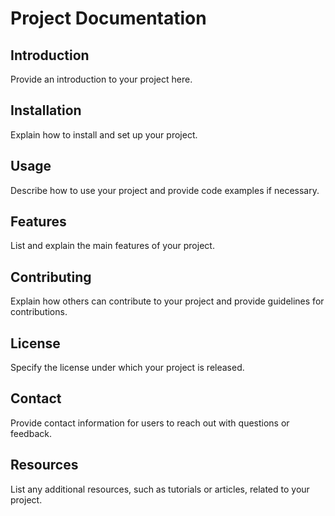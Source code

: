 # Project Documentation

## Introduction
Provide an introduction to your project here.

## Installation
Explain how to install and set up your project.

## Usage
Describe how to use your project and provide code examples if necessary.

## Features
List and explain the main features of your project.

## Contributing
Explain how others can contribute to your project and provide guidelines for contributions.

## License
Specify the license under which your project is released.

## Contact
Provide contact information for users to reach out with questions or feedback.

## Resources
List any additional resources, such as tutorials or articles, related to your project.